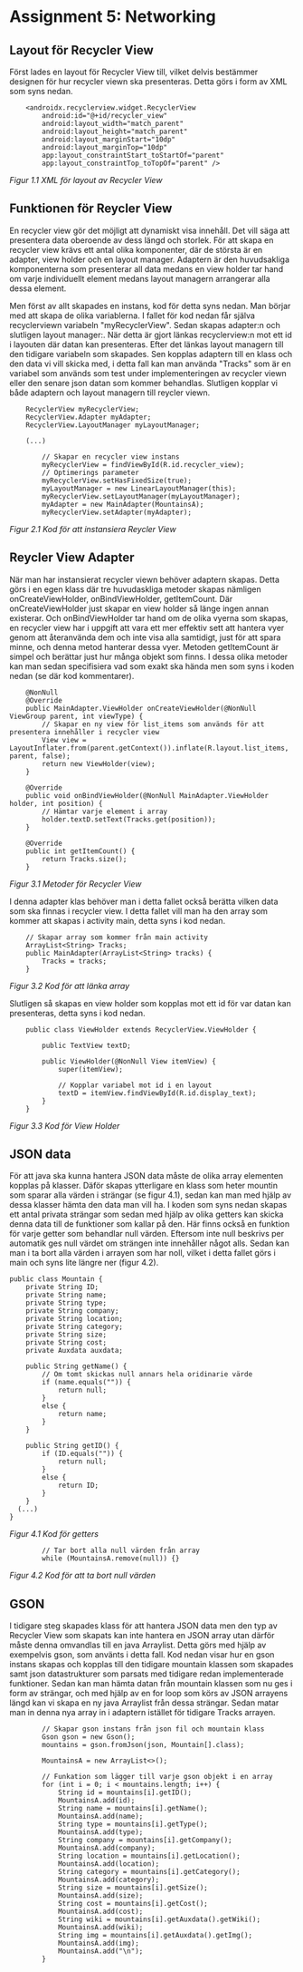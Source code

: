 
# Assignment 5: Networking

## Layout för Recycler View
Först lades en layout för Recycler View till, vilket delvis bestämmer designen för
hur recycler viewn ska presenteras. Detta görs i form av XML som syns nedan.
```
    <androidx.recyclerview.widget.RecyclerView
        android:id="@+id/recycler_view"
        android:layout_width="match_parent"
        android:layout_height="match_parent"
        android:layout_marginStart="10dp"
        android:layout_marginTop="10dp"
        app:layout_constraintStart_toStartOf="parent"
        app:layout_constraintTop_toTopOf="parent" />
```
_Figur 1.1 XML för layout av Recycler View_

## Funktionen för Reycler View
En recycler view gör det möjligt att dynamiskt visa innehåll. Det vill säga att presentera data
oberoende av dess längd och storlek. För att skapa en recycler view krävs ett antal olika komponenter,
där de största är en adapter, view holder och en layout manager. Adaptern är den huvudsakliga komponenterna som presenterar
all data medans en view holder tar hand om varje individuellt element medans layout managern arrangerar alla dessa element.

Men först av allt skapades en instans, kod för detta syns nedan.
Man börjar med att skapa de olika variablerna. I fallet för kod nedan
får själva recyclerviewn variabeln "myRecyclerView". Sedan skapas adapter:n och slutligen layout manager:.
När detta är gjort länkas recyclerview:n mot ett id i layouten där datan kan presenteras.
Efter det länkas layout managern till den tidigare variabeln som skapades. Sen kopplas adaptern till en klass
och den data vi vill skicka med, i detta fall kan man använda "Tracks" som är en variabel som används som test under implementeringen av recycler viewn eller den senare json datan som kommer behandlas.
Slutligen kopplar vi både adaptern och layout managern till reycler viewn.

```
    RecyclerView myRecyclerView;
    RecyclerView.Adapter myAdapter;
    RecyclerView.LayoutManager myLayoutManager;

    (...)

        // Skapar en recycler view instans
        myRecyclerView = findViewById(R.id.recycler_view);
        // Optimerings parameter
        myRecyclerView.setHasFixedSize(true);
        myLayoutManager = new LinearLayoutManager(this);
        myRecyclerView.setLayoutManager(myLayoutManager);
        myAdapter = new MainAdapter(MountainsA);
        myRecyclerView.setAdapter(myAdapter);

```
_Figur 2.1 Kod för att instansiera Reycler View_

## Reycler View Adapter
När man har instansierat recycler viewn behöver adaptern skapas. Detta görs i en egen klass där
tre huvudaskliga metoder skapas nämligen onCreateViewHolder, onBindViewHolder, getItemCount. Där onCreateViewHolder just skapar
en view holder så länge ingen annan existerar. Och onBindViewHolder tar hand om de olika vyerna som skapas, en recycler view har i
uppgift att vara ett mer effektiv sett att hantera vyer genom att återanvända dem och inte visa alla samtidigt, just 
för att spara minne, och denna metod hanterar dessa vyer. Metoden getItemCount är simpel och berättar just hur många objekt som finns.
I dessa olika metoder kan man sedan specifisiera vad som exakt ska hända men som syns i koden nedan (se där kod kommentarer).

```
    @NonNull
    @Override
    public MainAdapter.ViewHolder onCreateViewHolder(@NonNull ViewGroup parent, int viewType) {
        // Skapar en ny view för list_items som används för att presentera innehåller i recycler view
        View view = LayoutInflater.from(parent.getContext()).inflate(R.layout.list_items, parent, false);
        return new ViewHolder(view);
    }

    @Override
    public void onBindViewHolder(@NonNull MainAdapter.ViewHolder holder, int position) {
        // Hämtar varje element i array
        holder.textD.setText(Tracks.get(position));
    }

    @Override
    public int getItemCount() {
        return Tracks.size();
    }
```
_Figur 3.1 Metoder för Recycler View_

I denna adapter klas behöver man i detta fallet också berätta vilken data som ska finnas i recycler view. I detta fallet vill man
ha den array som kommer att skapas i activity main, detta syns i kod nedan.

````
    // Skapar array som kommer från main activity
    ArrayList<String> Tracks;
    public MainAdapter(ArrayList<String> tracks) {
        Tracks = tracks;
    }
````
_Figur 3.2 Kod för att länka array_

Slutligen så skapas en view holder som kopplas mot ett id för var datan kan presenteras, detta syns i kod nedan.

````
    public class ViewHolder extends RecyclerView.ViewHolder {

        public TextView textD;

        public ViewHolder(@NonNull View itemView) {
            super(itemView);

            // Kopplar variabel mot id i en layout
            textD = itemView.findViewById(R.id.display_text);
        }
    }
````
_Figur 3.3 Kod för View Holder_

## JSON data
För att java ska kunna hantera JSON data måste de olika array elementen kopplas på klasser. Däför skapas ytterligare en klass som heter mountin som
sparar alla värden i strängar (se figur 4.1), sedan kan man med hjälp av dessa klasser hämta den data man vill ha. I koden som syns nedan skapas ett antal privata strängar
som sedan med hjälp av olika getters kan skicka denna data till de funktioner som kallar på den. Här finns också en funktion för varje getter som behandlar null
värden. Eftersom inte null beskrivs per automatik ges null värdet om strängen inte innehåller något alls. Sedan kan man i ta bort alla värden i arrayen
som har noll, vilket i detta fallet görs i main och syns lite längre ner (figur 4.2).

```
public class Mountain {
    private String ID;
    private String name;
    private String type;
    private String company;
    private String location;
    private String category;
    private String size;
    private String cost;
    private Auxdata auxdata;

    public String getName() {
        // Om tomt skickas null annars hela oridinarie värde
        if (name.equals("")) {
            return null;
        }
        else {
            return name;
        }
    }

    public String getID() {
        if (ID.equals("")) {
            return null;
        }
        else {
            return ID;
        }
    }
  (...)
}
```
_Figur 4.1 Kod för getters_

```
        // Tar bort alla null värden från array
        while (MountainsA.remove(null)) {}
```
_Figur 4.2 Kod för att ta bort null värden_

## GSON
I tidigare steg skapades klass för att hantera JSON data men den typ av Recycler View som skapats kan inte hantera en JSON array utan därför måste
denna omvandlas till en java Arraylist. Detta görs med hjälp av exempelvis gson, som använts i detta fall. Kod nedan visar hur en gson instans skapas
och kopplas till den tidigare mountain klassen som skapades samt json datastrukturer som parsats med tidigare redan implementerade funktioner.
Sedan kan man hämta datan från mountain klassen som nu ges i form av strängar, och med hjälp av en for loop som körs av JSON arrayens längd kan vi
skapa en ny java Arraylist från dessa strängar. Sedan matar man in denna nya array in i adaptern istället för tidigare Tracks arrayen.

```
        // Skapar gson instans från json fil och mountain klass
        Gson gson = new Gson();
        mountains = gson.fromJson(json, Mountain[].class);

        MountainsA = new ArrayList<>();

        // Funkation som lägger till varje gson objekt i en array
        for (int i = 0; i < mountains.length; i++) {
            String id = mountains[i].getID();
            MountainsA.add(id);
            String name = mountains[i].getName();
            MountainsA.add(name);
            String type = mountains[i].getType();
            MountainsA.add(type);
            String company = mountains[i].getCompany();
            MountainsA.add(company);
            String location = mountains[i].getLocation();
            MountainsA.add(location);
            String category = mountains[i].getCategory();
            MountainsA.add(category);
            String size = mountains[i].getSize();
            MountainsA.add(size);
            String cost = mountains[i].getCost();
            MountainsA.add(cost);
            String wiki = mountains[i].getAuxdata().getWiki();
            MountainsA.add(wiki);
            String img = mountains[i].getAuxdata().getImg();
            MountainsA.add(img);
            MountainsA.add("\n");
        }
```